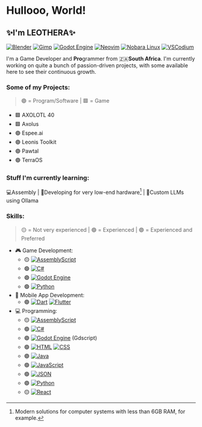 # Hullooo, World!
## ✨I'm LEOTHERA✨
[![Blender](https://img.shields.io/badge/Blender-%23F5792A.svg?logo=blender&logoColor=white)](#) [![Gimp](https://img.shields.io/badge/Gimp-5C5543?logo=gimp&logoColor=white)](#) [![Godot Engine](https://img.shields.io/badge/Godot-%23FFFFFF.svg?logo=godot-engine)](#) [![Neovim](https://img.shields.io/badge/Neovim-57A143?logo=neovim&logoColor=fff)](#) [![Nobara Linux](https://img.shields.io/badge/Nobara%20Linux-000?logo=nobaralinux&logoColor=fff)](#) [![VSCodium](https://img.shields.io/badge/VSCodium-2F80ED?logo=vscodium&logoColor=fff)](#)  	 

I'm a Game Developer and **Pro**grammer from 🇿🇦**South Africa**.
I'm currently working on quite a bunch of passion-driven projects, with some available here to see their continuous growth.

### Some of my Projects:
> 🟣 = Program/Software | 🟪 = Game
- 🟪  AXOLOTL 40
- 🟪  Axolus
- 🟣  Espee.ai
- 🟣  Leonis Toolkit
- 🟣  Pawtal
- 🟣  TerraOS

### Stuff I'm currently learning:
💻Assembly | 🥔Developing for very low-end hardware[^1] | 🤖Custom LLMs using Ollama

### Skills:
> 🟡 = Not very experienced | 🟢 = Experienced | 🟣 = Experienced and Preferred
- 🎮 Game Development:
  - 🟡 [![AssemblyScript](https://img.shields.io/badge/AssemblyScript-007AAC?logo=assemblyscript&logoColor=fff)](#)
  - 🟢 [![C#](https://custom-icon-badges.demolab.com/badge/C%23-%23239120.svg?logo=cshrp&logoColor=white)](#)
  - 🟣 [![Godot Engine](https://img.shields.io/badge/Godot-%23FFFFFF.svg?logo=godot-engine)](#)
  - 🟢 [![Python](https://img.shields.io/badge/Python-3776AB?logo=python&logoColor=fff)](#)
- 📱 Mobile App Development:
  - 🟣 [![Dart](https://img.shields.io/badge/Dart-%230175C2.svg?logo=dart&logoColor=white)](#) 	[![Flutter](https://img.shields.io/badge/Flutter-02569B?logo=flutter&logoColor=fff)](#)
- 💻 Programming:
  - 🟡 [![AssemblyScript](https://img.shields.io/badge/AssemblyScript-007AAC?logo=assemblyscript&logoColor=fff)](#)
  - 🟢 [![C#](https://custom-icon-badges.demolab.com/badge/C%23-%23239120.svg?logo=cshrp&logoColor=white)](#)
  - 🟣 [![Godot Engine](https://img.shields.io/badge/Godot-%23FFFFFF.svg?logo=godot-engine)](#) (Gdscript)
  - 🟢 [![HTML](https://img.shields.io/badge/HTML-%23E34F26.svg?logo=html5&logoColor=white)](#) [![CSS](https://img.shields.io/badge/CSS-639?logo=css&logoColor=fff)](#) 
  - 🟣 [![Java](https://img.shields.io/badge/Java-%23ED8B00.svg?logo=openjdk&logoColor=white)](#)
  - 🟢 [![JavaScript](https://img.shields.io/badge/JavaScript-F7DF1E?logo=javascript&logoColor=000)](#)
  - 🟢 [![JSON](https://img.shields.io/badge/JSON-000?logo=json&logoColor=fff)](#)
  - 🟣 [![Python](https://img.shields.io/badge/Python-3776AB?logo=python&logoColor=fff)](#)
  - 🟡 [![React](https://img.shields.io/badge/React-%2320232a.svg?logo=react&logoColor=%2361DAFB)](#)

[^1]: Modern solutions for computer systems with less than 6GB RAM, for example.

